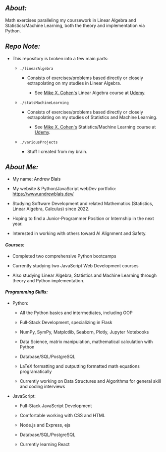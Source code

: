 ## **_About:_**

Math exercises paralleling my coursework in Linear Algebra and Statistics/Machine Learning, both the theory and implementation via Python.

## **_Repo Note:_**

-   This repository is broken into a few main parts:

    -   `./linearAlgebra`

        -   Consists of exercises/problems based directly or closely extrapolating on my studies in Linear Algebra.

            -   See [Mike X. Cohen's](https://www.mikexcohen.com/) Linear Algebra course at [Udemy](https://www.udemy.com/course/linear-algebra-theory-and-implementation).

    -   `./statsMachineLearning`

        -   Consists of exercises/problems based directly or closely extrapolating on my studies of Statistics and Machine Learning.

            -   See [Mike X. Cohen's](https://www.mikexcohen.com/) Statistics/Machine Learning course at [Udemy](https://www.udemy.com/course/statsml_x).

    -   `./variousProjects`

        -   Stuff I created from my brain.

## **_About Me:_**

-   My name: Andrew Blais

-   My website & Python/JavaScript webDev portfolio: https://www.andrewblais.dev/

-   Studying Software Development and related Mathematics (Statistics, Linear Algebra, Calculus) since 2022.

-   Hoping to find a Junior-Programmer Position or Internship in the next year.

-   Interested in working with others toward AI Alignment and Safety.

#### **_Courses:_**

-   Completed two comprehensive Python bootcamps

-   Currently studying two JavaScript Web Development courses

-   Also studying Linear Algebra, Statistics and Machine Learning through theory and Python implementation.

#### **_Programming Skills:_**

-   Python:

    -   All the Python basics and intermediates, including OOP

    -   Full-Stack Development, specializing in Flask

    -   NumPy, SymPy, Matplotlib, Seaborn, Plotly, Jupyter Notebooks

    -   Data Science, matrix manipulation, mathematical calculation with Python

    -   Database/SQL/PostgreSQL

    -   LaTeX formatting and outputting formatted math equations programatically

    -   Currently working on Data Structures and Algorithms for general skill and coding interviews

-   JavaScript:

    -   Full-Stack JavaScript Development

    -   Comfortable working with CSS and HTML

    -   Node.js and Express, ejs

    -   Database/SQL/PostgreSQL

    -   Currently learning React
